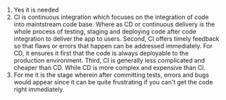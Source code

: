 1. Yes it is needed
2. CI is continuous integration which focuses on the integration of code into maintstream code base. Where as CD or continuous delivery is the whole process of testing, staging and deploying code after code integration to deliver the app to users.
Second, CI offers timely feedback so that flaws or errors that happen can be addressed immediately. For CD, it ensures it first that the code is always deployable to the production environment.
Third, CI is generally less complicated and cheaper than CD. While CD is more complex and expensive than CI.
3. For me it is the stage wherein after committing tests, errors and bugs would appear since it can be quite frustrating if you can't get the code right immediately.